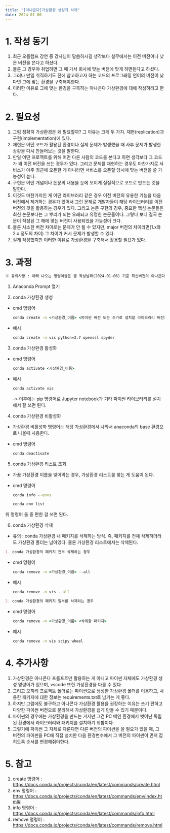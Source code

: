 ```yaml
---
title: "[아나콘다]가상환경 생성과 삭제"
date: 2024-01-06
---
```


# 1. 작성 동기
  1. 최근 오름캠프 강연 중 강사님이 말씀하시길 생각보다 실무에서는 이전 버전이나 낮은 버전을 쓴다고 하셨다. 
  2. 물론 그 경우야 취업하면 그 때 가서 회사에 맞는 버전에 맞게 하면된다고 하셨다.
  3. 그러나 만일 취직하기도 전에 참고하고자 하는 코드의 프로그래밍 언어의 버전이 낮다면 그에 맞는 환경을 구축해야한다.
  4. 이러한 이유로 그에 맞는 환경을 구축하는 아나콘다 가상환경에 대해 작성하려고 한다.

# 2. 필요성

  1. 그럼 정확히 가상환경은 왜 필요할까? 그 이유는 크게 두 가지. 재현(replication)과 구현(implementation)에 있다.
  2. 재현은 어떤 코드가 활용된 환경이나 실제 문제가 발생했을 때 사후 문제가 발생한 상황을 다시 만들어보는 것을 말한다. 
  3. 만일 어떤 프로젝트를 위해 어떤 다른 사람의 코드를 본다고 하면 생각보다 그 코드가 꽤 이전 버전을 쓰는 경우가 있다. 그리고 문제를 재현하는 경우도 마찬가지로 서비스가 아주 최근에 오픈한 게 아니라면 서비스를 오픈할 당시에 맞는 버전을 쓸 가능성이 높다. 
  4. 구현은 어떤 개념이나 논문의 내용을 눈에 보이게 실질적으로 코드로 만드는 것을 말한다. 
  5. 이것도 마찬가지인 게 어떤 라이브러리 같은 경우 이전 버전의 유용한 기능을 다음버전에서 제거하는 경우가 있어서 그런 문제로 개발자들이 해당 라이브러리를 이전 버전의 것을 활용하는 경우가 있다. 그리고 논문 구현의 경우, 중요한 핵심 논문들은 최신 논문보다는 그 뿌리가 되는 오래되고 유명한 논문들이다. 그렇다 보니 결국 논문이 작성된 그 해에 맞는 버전이 사용되었을 가능성이 크다.
  6. 물론 사소한 버전 차이로는 문제가 안 될 수 있지만, major 버전의 차이라면(1.x와 2.x 정도의 차이) 그 차이가 커서 문제가 발생할 수 있다.
  7. 길게 작성했지만 이러한 이유로 가상환경을 구축해서 활용할 필요가 있다.

# 3. 과정

```markdown
※ 유의사항 : 아래 나오는 명령어들은 글 작성날짜(2024-01-06) 기준 최신버전의 아나콘다 문서를 참고하였습니다. 버전 변경에 따라 명령어에는 다소 변화가 있을 수 있습니다.
```

1. Anaconda Prompt 열기
  
2. conda 가상환경 생성

  * cmd 명령어
    ```cmd
    conda create -n <가상환경_이름> <파이썬 버전 또는 추가로 설치할 라이브러리 버전>  
    ```

  * 예시 
    ```cmd
    conda create -n vis python=3.7 openssl spyder  
    ```
  
3. conda 가상환경 활성화

  * cmd 명령어
    ```cmd
    conda activate <가상환경_이름>  
    ```

  * 예시
    ```cmd
    conda activate vis  
    ```

    -> 이후에는 pip 명령어로 Jupyter notebook과 기타 파이썬 라이브러리를 설치해서 잘 쓰면 된다.

4. conda 가상환경 비활성화
  - 가상환경 비활성화 명령어는 해당 가상환경에서 나와서 anaconda의 base 환경으로 나올때 사용한다.

  * cmd 명령어
    ```cmd
    conda deactivate   
    ```

5. conda 가상환경 리스트 조회
  - 가끔 가상환경 이름을 잊어먹는 경우, 가상환경 리스트를 찾는 게 도움이 된다.
  
  * cmd 명령어
    ```cmd
    conda info --envs  
    ```

    ```cmd
    conda env list  
    ```

  위 명령어 둘 중 편한 걸 쓰면 된다.


6. conda 가상환경 삭제
  - 유의 : conda 가상환경 내 패키지를 삭제하는 방식. 즉, 패키지를 전체 삭제하더라도 가상환경 폴더는 남아있다. 물론 가상환경 리스트에서는 삭제된다.
  
  ```markdown
  1. conda 가상환경의 패키지 전부 삭제하는 경우  
  ```

  * cmd 명령어
    ```cmd
    conda remove -n <가상환경_이름> --all
    ```

  * 예시
    ```cmd
    conda remove -n vis --all
    ```


  ```markdown
  2. conda 가상환경의 패키지 일부를 삭제하는 경우
  ```

  * cmd 명령어
    ```cmd
    conda remove -n <가상환경_이름> <삭제할 패키지>
    ```

  * 예시
    ```cmd
    conda remove -n vis scipy wheel
    ```

# 4. 추가사항
  1. 가상환경은 아나콘다 프롬프트만 활용하는 게 아니고 파이썬 자체에도 가상환경 생성 명령어가 있으며, vscode 또한 가상환경을 다룰 수 있다.
  2. 그리고 오히려 프로젝트 폴더로는 파이썬으로 생성한 가상환경 폴더를 이용하고, 사용한 패키지에 대한 정보는 requirements.txt로 남기는 게 좋다.
  3. 하지만 그럼에도 불구하고 아나콘다 가상환경 활용을 권장하는 이유는 쓰기 편하고 다양한 파이썬 버전으로 분리해서 가상환경을 쉽게 만들 수 있기 때문이다.
  4. 파이썬의 경우에는 가상환경을 만드는 거지만 그건 PC 메인 환경에서 벗어난 독립된 환경에서 라이브러리와 패키지를 설치하기 위함이다.
  5. 그렇기에 파이썬 그 자체로 다룬다면 다른 버전의 파이썬을 쓸 필요가 있을 때, 그 버전의 파이썬을 PC에 직접 설치한 다음 환경변수에서 그 버전의 파이썬이 먼저 잡히도록 순서를 변경해줘야한다.

# 5. 참고
  1. create 명령어 : https://docs.conda.io/projects/conda/en/latest/commands/create.html
  2. env 명령어 : https://docs.conda.io/projects/conda/en/latest/commands/env/index.html# 
  3. info 명령어 : https://docs.conda.io/projects/conda/en/latest/commands/info.html
  4. remove 명령어 : https://docs.conda.io/projects/conda/en/latest/commands/remove.html